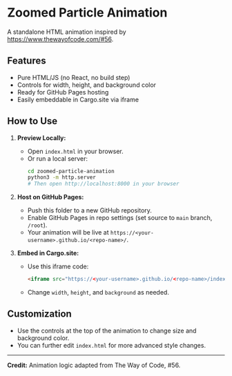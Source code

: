 # Zoomed Particle Animation

A standalone HTML animation inspired by https://www.thewayofcode.com/#56.

## Features
- Pure HTML/JS (no React, no build step)
- Controls for width, height, and background color
- Ready for GitHub Pages hosting
- Easily embeddable in Cargo.site via iframe

## How to Use
1. **Preview Locally:**
   - Open `index.html` in your browser.
   - Or run a local server:
     ```sh
     cd zoomed-particle-animation
     python3 -m http.server
     # Then open http://localhost:8000 in your browser
     ```
2. **Host on GitHub Pages:**
   - Push this folder to a new GitHub repository.
   - Enable GitHub Pages in repo settings (set source to `main` branch, `/root`).
   - Your animation will be live at `https://<your-username>.github.io/<repo-name>/`.

3. **Embed in Cargo.site:**
   - Use this iframe code:
     ```html
     <iframe src="https://<your-username>.github.io/<repo-name>/index.html" width="550" height="550" style="border:none; background:#F0EEE6;"></iframe>
     ```
   - Change `width`, `height`, and `background` as needed.

## Customization
- Use the controls at the top of the animation to change size and background color.
- You can further edit `index.html` for more advanced style changes.

---
**Credit:** Animation logic adapted from The Way of Code, #56.
